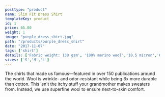 ```yaml
---
posttype: "product"
name: Slim Fit Dress Shirt
templateKey: product
id: 1
price: 65.00
weight: 1
image: "purple_dress_shirt.jpg"
path: "/products/purple_dress_shirt"
date: "2017-11-07"
tags: ['shirt']
details: ['Fabric weight: 130 gsm', '100% merino wool','18.5 micron','Greg, our model, is 180lbs, 6''1" and wears a medium slim fit','Made in Shanghai','Slim Fit: Our modern, tapered fit. Also, our most popular fit.']
sizes: ['S','M','L']
---
```


<!-- ![alt text](/products/purple_dress_shirt/purple_dress_shirt.jpg) -->

The shirts that made us famous—featured in over 150 publications around the world. Wool is wrinkle- and odor-resistant while being 6x more durable than cotton. This isn't the itchy stuff your grandmother makes sweaters from. Instead, we use superfine wool to ensure next-to-skin comfort.
